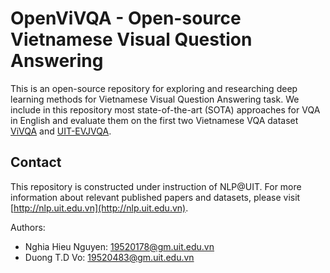 OpenViVQA - Open-source Vietnamese Visual Question Answering
===

This is an open-source repository for exploring and researching deep learning methods for Vietnamese Visual Question Answering task. We include in this repository most state-of-the-art (SOTA) approaches for VQA in English and evaluate them on the first two Vietnamese VQA dataset [ViVQA]() and [UIT-EVJVQA](https://arxiv.org/abs/2302.11752).

## Contact
This repository is constructed under instruction of NLP@UIT. For more information about relevant published papers and datasets, please visit [http://nlp.uit.edu.vn](http://nlp.uit.edu.vn).

Authors:
- Nghia Hieu Nguyen: [19520178@gm.uit.edu.vn](mailto:19520178@gm.uit.edu.vn)
- Duong T.D Vo: [19520483@gm.uit.edu.vn](mailto:19520483@gm.uit.edu.vn)
